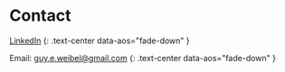 # Contact

[LinkedIn](https://www.linkedin.com/in/guy-weibel-3888aa203/)
{: .text-center data-aos="fade-down" }

Email: guy.e.weibel@gmail.com 
{: .text-center data-aos="fade-down" }
